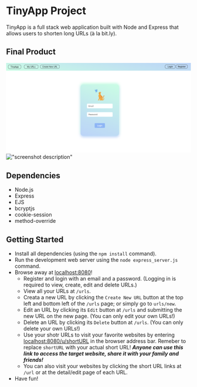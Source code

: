 # TinyApp Project

TinyApp is a full stack web application built with Node and Express that allows users to shorten long URLs (à la bit.ly).

## Final Product

!["The login page. Say hi to our welcome kitten!"](https://github.com/Likai-L/tinyapp/blob/main/docs/login-page.png?raw=true)
!["screenshot description"](#)

## Dependencies

- Node.js
- Express
- EJS
- bcryptjs
- cookie-session
- method-override

## Getting Started

- Install all dependencies (using the `npm install` command).
- Run the development web server using the `node express_server.js` command.
- Browse away at [localhost:8080](http://localhost:8080)!
  - Register and login with an email and a password. (Logging in is required to view, create, edit and delete URLs.)
  - View all your URLs at `/urls`.
  - Creata a new URL by clicking the `Create New URL` button at the top left and bottom left of the `/urls` page; or simply go to `urls/new`.
  - Edit an URL by clicking its `Edit` button at `/urls` and submitting the new URL on the new page. (You can only edit your own URLs!)
  - Delete an URL by clicking its `Delete` button at `/urls`. (You can only delete your own URLs!)
  - Use your shotr URLs to visit your favorite websites by entering [localhost:8080/u/shortURL](http://localhost:8080/u/shortURL) in the browser address bar. Remeber to replace `shortURL` with your actual short URL! <em><strong>Anyone can use this link to access the target website, share it with your family and friends!</strong></em>
  - You can also visit your websites by clicking the short URL links at `/url` or at the detail/edit page of each URL.
- Have fun!
